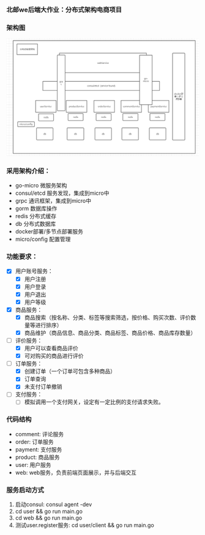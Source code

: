 ### 北邮we后端大作业：分布式架构电商项目

### 架构图
![avatar](./web/html/images/framwork.png)

### 采用架构介绍：
* go-micro 微服务架构
* consul/etcd 服务发现，集成到micro中
* grpc 通讯框架，集成到micro中
* gorm 数据库操作
* redis 分布式缓存
* db 分布式数据库
* docker部署/多节点部署服务
* micro/config 配置管理

### 功能要求：
- [x] 用户账号服务：
    - [x] 用户注册
    - [x] 用户登录
    - [x] 用户退出
    - [x] 用户等级
- [x] 商品服务：
    - [x] 商品搜索（按名称、分类、标签等搜索筛选，按价格、购买次数、评价数量等进行排序）
    - [x] 商品维护（商品信息、商品分类、商品标签、商品价格、商品库存数量）
- [ ] 评价服务：
    - [x] 用户可以查看商品评价
    - [x] 可对购买的商品进行评价
- [ ] 订单服务：
    - [x] 创建订单（一个订单可包含多种商品）
    - [x] 订单查询
    - [x] 未支付订单撤销
- [ ] 支付服务：
    - [ ] 模拟调用一个支付网关，设定有一定比例的支付请求失败。

### 代码结构
* comment: 评论服务
* order: 订单服务
* payment: 支付服务
* product: 商品服务
* user: 用户服务
* web: web服务，负责前端页面展示，并与后端交互

### 服务启动方式

1. 启动consul: consul agent -dev
2. cd user && go run main.go
3. cd web && go run main.go
4. 测试user.register服务: cd user/client && go run main.go